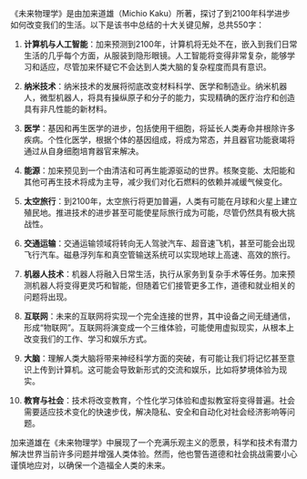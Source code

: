 《未来物理学》是由加来道雄（Michio Kaku）所著，探讨了到2100年科学进步如何改变我们的生活。以下是该书中总结的十大关键见解，总共550字：

1. **计算机与人工智能**：加来预测到2100年，计算机将无处不在，嵌入到我们日常生活的几乎每个方面，从服装到隐形眼镜。人工智能将变得非常复杂，能够学习和适应，尽管加来怀疑它不会达到人类大脑的复杂程度而具有意识。

2. **纳米技术**：纳米技术的发展将彻底改变材料科学、医学和制造业。纳米机器人，微型机器人，将具有操纵原子和分子的能力，实现精确的医疗治疗和创造具有非凡性能的新材料。

3. **医学**：基因和再生医学的进步，包括使用干细胞，将延长人类寿命并根除许多疾病。个性化医学，根据个体的基因组成，将成为常态，并且器官功能衰竭将通过从自身细胞培育器官来解决。

4. **能源**：加来预见到一个由清洁和可再生能源驱动的世界。核聚变能、太阳能和其他可再生技术将成为主导，减少我们对化石燃料的依赖并减缓气候变化。

5. **太空旅行**：到2100年，太空旅行将更加普遍，人类有可能在月球和火星上建立殖民地。推进技术的进步甚至可能使星际旅行成为可能，尽管仍然具有极大挑战性。

6. **交通运输**：交通运输领域将转向无人驾驶汽车、超音速飞机，甚至可能会出现飞行汽车。磁悬浮列车和真空管输送系统可以实现地球上高速、高效的旅行。

7. **机器人技术**：机器人将融入日常生活，执行从家务到复杂手术等任务。加来预测机器人将变得更灵巧和智能，但随着它们接管更多工作，道德和就业相关的问题将出现。

8. **互联网**：未来的互联网将实现一个完全连接的世界，其中设备之间无缝通信，形成“物联网”。互联网将演变成一个三维体验，可能使用虚拟现实，从根本上改变我们的工作、学习和娱乐方式。

9. **大脑**：理解人类大脑将带来神经科学方面的突破，有可能让我们将记忆甚至意识上传到计算机。这可能会导致新形式的交流和娱乐，比如将梦境体验为现实。

10. **教育与社会**：技术将改变教育，个性化学习体验和虚拟教室将变得普遍。社会需要适应技术变化的快速步伐，解决隐私、安全和自动化对社会经济影响等问题。

加来道雄在《未来物理学》中展现了一个充满乐观主义的愿景，科学和技术有潜力解决世界当前许多问题并增强人类体验。然而，他也警告道德和社会挑战需要小心谨慎地应对，以确保一个造福全人类的未来。